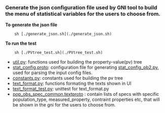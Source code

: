  ### Generate the json configuration file used by GNI tool to build the menu of statistical variables for the users to choose from.
 
 **To generate the json file**
 
        sh [./generate_json.sh](./generate_json.sh) 
**To run the test** 

        sh [./PVtree_test.sh](./PVtree_test.sh) 
 
 * [util.py](./util.py): functions used for building the property-value(pv) tree
 * [stat_config.proto](./stat_config.proto): configuration file for generating [stat_config_pb2.py](./stat_config_pb2.py), used for parsing the input config files. 
 * [constants.py](./constants.py): constants used for building the pv tree
 * [text_format.py](./text_format.py): functions formating the texts shown in UI
 * [text_format_test.py](./text_format_test.py): unittest for text_format.py
 * [pop_obs_spec_common.textproto](./pop_obs_spec_common.textproto) : contain lists of specs with specific population_type, measured_property, contraint properties etc, that will be shown in the gni for the users to choose from. 


